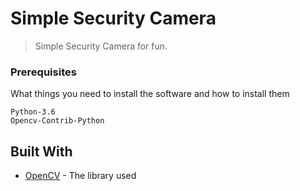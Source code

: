 # Simple Security Camera

> Simple Security Camera for fun.

### Prerequisites

What things you need to install the software and how to install them

```
Python-3.6
Opencv-Contrib-Python
```

## Built With

* [OpenCV](https://github.com/opencv) - The library used